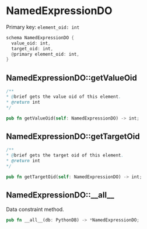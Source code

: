 # NamedExpressionDO

Primary key: `element_oid: int`

```rust
schema NamedExpressionDO {
  value_oid: int,
  target_oid: int,
  @primary element_oid: int,
}
```
## NamedExpressionDO::getValueOid

```java
/**
* @brief gets the value oid of this element.
* @return int
*/
```
```rust
pub fn getValueOid(self: NamedExpressionDO) -> int;
```
## NamedExpressionDO::getTargetOid

```java
/**
* @brief gets the target oid of this element.
* @return int
*/
```
```rust
pub fn getTargetOid(self: NamedExpressionDO) -> int;
```
## NamedExpressionDO::\_\_all\_\_

Data constraint method.

```rust
pub fn __all__(db: PythonDB) -> *NamedExpressionDO;
```
